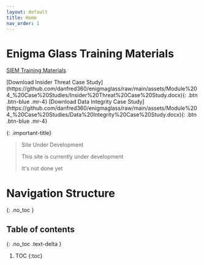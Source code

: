 ```yaml
---
layout: default
title: Home
nav_order: 1
---
```

# Enigma Glass Training Materials
[SIEM Training Materials](./training/siem)

<span class="fs-8">
[Download Insider Threat Case Study](https://github.com/danfred360/enigmaglass/raw/main/assets/Module%204_%20Case%20Studies/Insider%20Threat%20Case%20Study.docx){: .btn .btn-blue .mr-4}
</span>

<span class="fs-8">
[Download Data Integrity Case Study](https://github.com/danfred360/enigmaglass/raw/main/assets/Module%204_%20Case%20Studies/Data%20Integrity%20Case%20Study.docx){: .btn .btn-blue .mr-4}
</span>

{: .important-title}
> Site Under Development
>
> This site is currently under development
>
> It's not done yet

# Navigation Structure
{: .no_toc }

## Table of contents
{: .no_toc .text-delta }

1. TOC
{:toc}